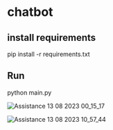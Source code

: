 # chatbot

## install requirements

pip install -r requirements.txt



## Run 

python main.py
   





  
 

 

![Assistance 13 08 2023 00_15_17](https://github.com/marek123abc123/chatbot/assets/140446277/2937e031-c170-4f3b-9b2a-3e9b5b3d9cd2)


























![Assistance 13 08 2023 10_57_44](https://github.com/marek123abc123/chatbot/assets/140446277/649d8b54-08fa-4a36-8d55-6b62d71a7a42)
